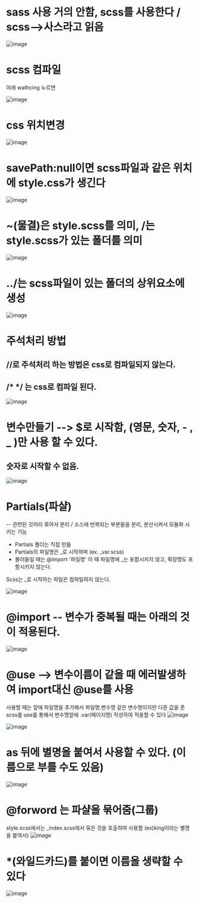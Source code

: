 # sass 사용 거의 안함, scss를 사용한다 / scss-->사스라고 읽음

![image](https://github.com/YENAZIGMINA/sass/assets/129706758/56464fb9-bb5e-4e4c-8116-515126a6d461)

# scss 컴파일

아래 wathcing 누르면 

![image](https://github.com/YENAZIGMINA/sass/assets/129706758/ab4cfe20-b929-489f-9fa9-1aa78ddfc74f)

# css 위치변경

![image](https://github.com/YENAZIGMINA/sass/assets/129706758/ab9d4cba-9e34-4ffe-8ba0-b6e6b9bf3afc)

# savePath:null이면 scss파일과 같은 위치에 style.css가 생긴다

![image](https://github.com/YENAZIGMINA/sass/assets/129706758/4b3d4ed5-0508-483c-bfb5-2fd5a714226f)

# ~(물결)은 style.scss를 의미, /는 style.scss가 있는 폴더를 의미

![image](https://github.com/YENAZIGMINA/sass/assets/129706758/7df986e9-c4d5-44c1-ab86-40ad183c9087)

# ../는 scss파일이 있는 폴더의 상위요소에 생성

![image](https://github.com/YENAZIGMINA/sass/assets/129706758/6a7b24e7-0365-41a1-97c1-1cbbbb8ab118)

# 주석처리 방법
## //로 주석처리 하는 방법은 css로 컴파일되지 않는다.
## /*  */ 는 css로 컴파일 된다.
![image](https://github.com/YENAZIGMINA/sass/assets/129706758/12c7d0fd-d341-421c-987e-f66046ec8ec4)

# 변수만들기 --> $로 시작함, (영문, 숫자, - , _ )만 사용 할 수 있다. 
## 숫자로 시작할 수 없음.

![image](https://github.com/YENAZIGMINA/sass/assets/129706758/7a3f1dda-74c7-4a5f-a44b-e7b319064deb)

# Partials(파샬)
  -- 관련된 것끼리 묶어서 분리 / 소스에 반복되는 부분들을 분리, 분산시켜서 모듈화 시키는 기능
  
  * Partials 폴더는 직접 만듦
  * Partials의 파일명은 _로 시작하며 (ex. _var.scss)
  * 불러들일 때는 @import '파일명'  이 때 파일명에 _는 포함시키지 않고, 확장명도 포함시키지 않는다.

  Scss는 _로 시작하는 파일은 컴파일하지 않는다.
  
![image](https://github.com/YENAZIGMINA/sass/assets/129706758/d92bcf02-6c18-494a-819b-37ae4dabf9eb)


# @import -- 변수가 중복될 때는 아래의 것이 적용된다.
![image](https://github.com/YENAZIGMINA/sass/assets/129706758/fe7933f6-580d-42c7-b25c-752b118348ec)

# @use --> 변수이름이 같을 때 에러발생하여 import대신 @use를 사용
사용할 때는 앞에 파일명을 추가해서 파일명.변수명
같은 변수명이지만 다른 값을 준 scss를 use를 통해서 변수명앞에 .var(페이지명) 작성하여 적용할 수 있다
![image](https://github.com/YENAZIGMINA/sass/assets/129706758/6813fe89-af9b-4bb8-878e-6741ee1be9bc)

![image](https://github.com/YENAZIGMINA/sass/assets/129706758/d971d544-fd74-43da-9f2a-1bb6c78ddd08)

# as 뒤에 별명을 붙여서 사용할 수 있다. (이름으로 부를 수도 있음)
![image](https://github.com/YENAZIGMINA/sass/assets/129706758/42780409-3043-4b32-95f9-b557a1b9dd7a)

# @forword 는 파샬을 묶어줌(그룹)
style.scss에서는 _index.scss에서 묶은 것을 호출하여 사용함 (ex)king이라는 별명을 붙여서)
![image](https://github.com/YENAZIGMINA/sass/assets/129706758/2452bab6-bec4-48ec-90b7-9e16d7a14fbe)

# *(와일드카드)를 붙이면 이름을 생략할 수 있다
![image](https://github.com/YENAZIGMINA/sass/assets/129706758/0b605ace-9b09-4aa8-8fcf-889e3ace39ca)





  
  
  
  
